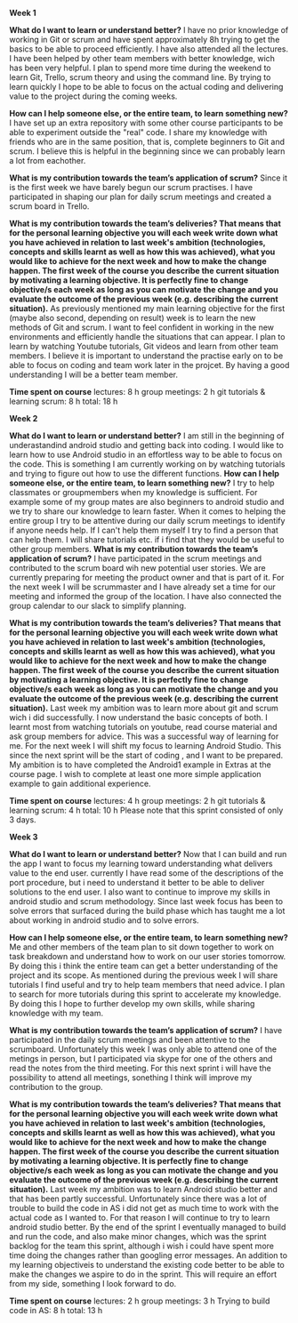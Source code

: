 
**Week 1**

**What do I want to learn or understand better?**
I have no prior knowledge of working in Git or scrum and have spent approximately 8h trying to get the basics to be able to proceed efficiently. I have also attended all the lectures.  I have been helped by other team members with better knowledge, wich has been very helpful. I plan to spend more time during the weekend to learn Git, Trello, scrum theory and using the command line. By trying to learn quickly I hope to be able to focus on the actual coding and delivering value to the project during the coming weeks.



**How can I help someone else, or the entire team, to learn something new?**
I have set up an extra repository with some other course participants to be able to experiment outside the "real" code. I share my knowledge with friends who are in the same position, that is, complete beginners to Git and scrum. I believe this is helpful in the beginning since we can probably learn a lot from eachother. 


**What is my contribution towards the team’s application of scrum?**
Since it is the first week we have barely begun our scrum practises. I have participated in shaping our plan for daily scrum meetings and created a scrum board in Trello. 


**What is my contribution towards the team’s deliveries? That means that for the personal learning objective you will each week write down what you have achieved in relation to last week's ambition (technologies, concepts and skills learnt as well as how this was achieved), what you would like to achieve for the next week and how to make the change happen. The first week of the course you describe the current situation by motivating a learning objective. It is perfectly fine to change objective/s each week as long as you can motivate the change and you evaluate the outcome of the previous week (e.g. describing the current situation).**
As previously mentioned my main learning objective for the first (maybe also second, depending on result) week is to learn the new methods of Git and scrum. I want to feel confident in working in the new environments and efficiently handle the situations that can appear. I plan to learn by watching Youtube tutorials, Git videos and learn from other team members. I believe it is important to understand the practise early on to be able to focus on coding and team work later in the projcet. By having a good understanding I will be a better team member. 


**Time spent on course**
lectures: 8 h
group meetings: 2 h
git tutorials & learning scrum: 8 h
total: 18 h 


**Week 2**

**What do I want to learn or understand better?**
I am still in the beginning of underastandind android studio and getting back into coding. I would like to learn how to use Android studio in an effortless way to be able to focus on the code. This is something I am currently working on by watching tutorials and trying to figure out how to use the different functions. 
**How can I help someone else, or the entire team, to learn something new?**
I try to help classmates or groupmembers when my knowledge is sufficient. For example some of my group mates are also beginners to android studio and we try to share our knowledge to learn faster. When it comes to helping the entire group I try to be attentive during our daily scrum meetings to identify if anyone needs help. If I can't help them myself I try to find a person that can help them. I will share tutorials etc. if i find that they would be useful to other group members. 
**What is my contribution towards the team’s application of scrum?**
I have participated in the scrum meetings and contributed to the scrum board wih new potential user stories. We are currently preparing for meeting the product owner and that is part of it. For the next week I will be scrummaster and I have already set a time for our meeting and informed the group of the location. I have also connected the group calendar to our slack to simplify planning. 

**What is my contribution towards the team’s deliveries? That means that for the personal learning objective you will each week write down what you have achieved in relation to last week's ambition (technologies, concepts and skills learnt as well as how this was achieved), what you would like to achieve for the next week and how to make the change happen. The first week of the course you describe the current situation by motivating a learning objective. It is perfectly fine to change objective/s each week as long as you can motivate the change and you evaluate the outcome of the previous week (e.g. describing the current situation).**
Last week my ambition was to learn more about git and scrum wich i did successfully. I now understand the basic concepts of both. I learnt most from watching tutorials on youtube, read course material and ask group members for advice. This was a successful way of learning for me. For the next week I will shift my focus to learning Android Studio. This since the next sprint will be the start of coding , and I want to be prepared. My ambition is to have completed the Android1 example in Extras at the course page. I wish to complete at least one more simple application example to gain additional experience. 

**Time spent on course**
lectures: 4 h
group meetings: 2 h
git tutorials & learning scrum: 4 h
total: 10 h 
Please note that this sprint consisted of only 3 days.

**Week 3**

**What do I want to learn or understand better?**
Now that I can build and run the app I want to focus my learning toward understanding what delivers value to the end user. currently I have read some of the descriptions of the port procedure, but i need to understand it better to be able to deliver solutions to the end user. I also want to continue to improve my skills in android studio and scrum methodology. Since last week focus has been to solve errors that surfaced during the build phase which has taught me a lot about working in android studio and to solve errors. 

**How can I help someone else, or the entire team, to learn something new?**
Me and other members of the team plan to sit down together to work on task breakdown and understand how to work on our user stories tomorrow. By doing this i think the entire team can get a better understanding of the project and its scope. As mentioned during the previous week I will share tutorials I find useful and try to help team members that need advice. I plan to search for more tutorials during this sprint to accelerate my knowledge. By doing this I hope to further develop my own skills, while sharing knowledge with my team.  

**What is my contribution towards the team’s application of scrum?**
I have participated in the daily scrum meetings and been attentive to the scrumboard. Unfortunately this week I was only able to attend one of the metings in person, but I participated via skype for one of the others and read the notes from the third meeting. For this next sprint i will have the possibility to attend all meetings, sonething I think will improve my contribution to the group. 

**What is my contribution towards the team’s deliveries? That means that for the personal learning objective you will each week write down what you have achieved in relation to last week's ambition (technologies, concepts and skills learnt as well as how this was achieved), what you would like to achieve for the next week and how to make the change happen. The first week of the course you describe the current situation by motivating a learning objective. It is perfectly fine to change objective/s each week as long as you can motivate the change and you evaluate the outcome of the previous week (e.g. describing the current situation).**
Last week my ambition was to learn Android studio better and that has been partly successful. Unfortunately since there was a lot of trouble to build the code in AS i did not get as much time to work with the actual code as I wanted to. For that reason I will continue to try to learn android studio better. By the end of the sprint I eventually managed to build and run the code, and also make minor changes, which was the sprint backlog for the team this sprint, although i wish i could have spent more time doing the changes rather than googling error messages. An addition to my learning objectiveis to understand the existing code better to be able to make the changes we aspire to do in the sprint. This will require an effort from my side, something I look forward to do. 

**Time spent on course**
lectures: 2 h
group meetings: 3 h
Trying to build code in AS: 8 h
total: 13 h 


